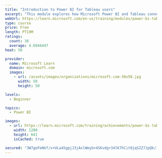 ```yaml
---
title: "Introduction to Power BI for Tableau users"
excerpt: "This module explores how Microsoft Power BI and Tableau connect to data and help you build visualizations."
webUrl: https://learn.microsoft.com/en-us/training/modules/power-bi-tableau-intro/
type: course
price: Free
length: PT19M
ratings:
  count: 36
  average: 4.6944447
heat: 50

provider:
  name: Microsoft Learn
  domain: microsoft.com
  images:
    - url: /assets/images/organizations/microsoft.com-50x50.jpg
      width: 50
      height: 50

levels:
  - Beginner

topics:
  - Power BI

images:
  - url: https://learn.microsoft.com/training/achievements/power-bi-tableau-intro-social.png
    width: 1280
    height: 641
    isCached: true

secured: "3W7geFeNkf/v+ULa45gpjJ3jAxlWmyb+4SKvdg+34lK7hCit0jqSZZ7JpQk/IvHHtC8BSna72pHKknb96q5B96WeqOsOri6b7VpPipW7857yyNACOsci/aAgqWSrPAWG0zNOCM17f00ICK1yHI69sU8lkg7n3avrcq+b6Nk0GkrEXmUO8EG3WzgtoP5PD379hC+cYf3dMJwUZW2hoeZAJUlIvafnAGeuRwCQ5s59WNp80Xj+qkYEiXqlIbRER45lJYU235tSv3pq4Lkm4IEA1zfSzOGFmbltJVWZaEQ/fi8mNHqkO/zM5j4Kk7EucUso1PXdRxeXzUeQRImoNj3W0ehJx7vl4NJu7l3V4Ht6JOuGpru+zpShIIXe3r1ZlPcVd3PgKb9lBMDC4gDexkkmTJyQEj9b4swoXj+dyiBdjr4=;kzZLYIOJAwiKA59Q8JOlPw=="
---
```


